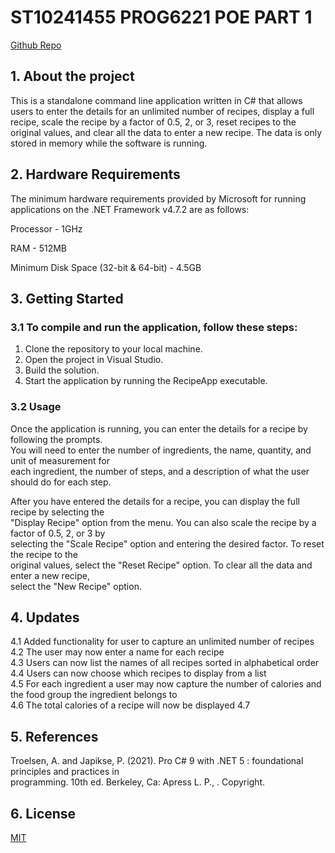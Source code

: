 # ST10241455 PROG6221 POE PART 1
[Github Repo](https://github.com/VCCT-PROG6221-2023-Grp3/DavidMellors-ST10241466-PROG6221POE-Part1)

## 1. About the project

This is a standalone command line application written in C# that allows users to enter the details for an unlimited number of recipes, display a full recipe, scale the recipe by a factor of 0.5, 2, or 3, reset recipes to the original values, and clear all the data to enter a new recipe. The data is only stored in memory while the software is running.


## 2. Hardware Requirements
The minimum hardware requirements provided by Microsoft for running applications on the .NET Framework v4.7.2 are as follows:

Processor - 1GHz

RAM - 512MB

Minimum Disk Space (32-bit & 64-bit) - 4.5GB

## 3. Getting Started
### 3.1 To compile and run the application, follow these steps:

1. Clone the repository to your local machine.  
2. Open the project in Visual Studio.  
3. Build the solution.  
4. Start the application by running the RecipeApp executable.

### 3.2 Usage
Once the application is running, you can enter the details for a recipe by following the prompts.  
You will need to enter the number of ingredients, the name, quantity, and unit of measurement for  
each ingredient, the number of steps, and a description of what the user should do for each step.

After you have entered the details for a recipe, you can display the full recipe by selecting the  
"Display Recipe" option from the menu. You can also scale the recipe by a factor of 0.5, 2, or 3 by  
selecting the "Scale Recipe" option and entering the desired factor. To reset the recipe to the  
original values, select the "Reset Recipe" option. To clear all the data and enter a new recipe,  
select the "New Recipe" option.

## 4. Updates

4.1 Added functionality for user to capture an unlimited number of recipes  
4.2 The user may now enter a name for each recipe  
4.3 Users can now list the names of all recipes sorted in alphabetical order  
4.4 Users can now choose which recipes to display from a list  
4.5 For each ingredient a user may now capture the number of calories and the food group the ingredient belongs to  
4.6 The total calories of a recipe will now be displayed
4.7 

## 5. References
Troelsen, A. and Japikse, P. (2021). Pro C# 9 with .NET 5 : foundational principles and practices in  
programming. 10th ed. Berkeley, Ca: Apress L. P., . Copyright.

## 6. License

[MIT](https://choosealicense.com/licenses/mit/)